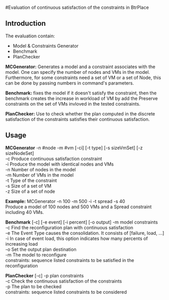 #Evaluation of continuous satisfaction of the constraints in BtrPlace

## Introduction

The evaluation contain:  
* Model & Constraints Generator  
* Benchmark  
* PlanChecker  

**MCGenerator:**  Generates a model and a constraint associates with the model. One can specify the number of nodes and VMs in the model. Furthermore, for some constraints need a set of VM or a set of Node, this can be done by passing numbers in command's parameters.

**Benchmark:** fixes the model if it doesn't satisfy the constraint, then the benchmark creates the increase in workload of VM by add the Preserve constraints on the set of VMs invloved in the tested constraints.

**PlanChecker:** Use to check whether the plan computed in the discrete satisfaction of the constraints satisfies their continuous satisfaction.

## Usage

**MCGenerator** -n #node -m #vm [-ci] [-t type] [-s sizeVmSet] [-z sizeNodeSet]  
-c  Produce continuous satisfaction constraint  
-i  Produce the model with identical nodes and VMs  
-n  Number of nodes in the model  
-m  Number of VMs in the model  
-t  Type of the constraint  
-s  Size of a set of VM  
-z  Size of a set of node  

  **Example:** MCGenerator -n 100 -m 500 -i -t spread -s 40  
Produce a model of 100 nodes and 500 VMs and a Spread constraint including 40 VMs.

**Benchmark** [-c] [-e event] [-i percent] [-o output] -m model constraints  
-c  Find the reconfiguration plan with continuous satisfaction  
-e  The Event Type causes the consolidation. It consists of [failure, load, ...]  
-i  In case of event load, this option indicates how many percents of increasing load  
-o  Set the output plan destination  
-m  The model to reconfigure  
constraints: sequence listed constraints to be satisfied in the reconfiguration  

**PlanChecker** [-c] -p plan constraints  
-c  Check the continuous satisfaction of the constraints  
-p  The plan to be checked  
constraints: sequence listed constraints to be considered
